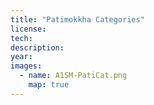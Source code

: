 ```yaml
---
title: "Patimokkha Categories"
license: 
tech: 
description: 
year:
images: 
  - name: A1SM-PatiCat.png
    map: true
---
```

